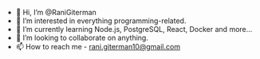 - 👋 Hi, I’m @RaniGiterman
- 👀 I’m interested in everything programming-related.
- 🌱 I’m currently learning Node.js, PostgreSQL, React, Docker and more...
- 💞️ I’m looking to collaborate on anything.
- 📫 How to reach me - rani.giterman10@gmail.com

